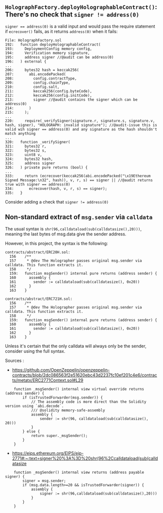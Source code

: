 ## `HolographFactory.deployHolographableContract()`: There's no check that `signer != address(0)`

`signer == address(0)` is a valid input and would pass the require statement if `ecrecover()` fails, as it returns `address(0)` when it fails:

```solidity
File: HolographFactory.sol
192:   function deployHolographableContract(
193:     DeploymentConfig memory config,
194:     Verification memory signature,
195:     address signer //@audit can be address(0)
196:   ) external {
...
206:     bytes32 hash = keccak256(
207:       abi.encodePacked(
208:         config.contractType,
209:         config.chainType,
210:         config.salt,
211:         keccak256(config.byteCode),
212:         keccak256(config.initCode),
213:         signer //@audit contains the signer which can be address(0)
214:       )
215:     );
...
220:     require(_verifySigner(signature.r, signature.s, signature.v, hash, signer), "HOLOGRAPH: invalid signature"); //@audit-issue this is valid wih signer == address(0) and any signature as the hash shouldn't match anything
...
320:   function _verifySigner(
321:     bytes32 r,
322:     bytes32 s,
323:     uint8 v,
324:     bytes32 hash,
325:     address signer
326:   ) private pure returns (bool) {
...
333:     return (ecrecover(keccak256(abi.encodePacked("\x19Ethereum Signed Message:\n32", hash)), v, r, s) == signer || //@audit returns true with signer == address(0)
334:       ecrecover(hash, v, r, s) == signer);
335:   }
```

Consider adding a check that `signer != address(0)`

## Non-standard extract of `msg.sender` via `calldata`

The usual syntax is `shr(96,calldataload(sub(calldatasize(),20)))`, meaning the last bytes of msg.data give the sender address.

However, in this project, the syntax is the following:

```solidity
contracts/abstract/ERC20H.sol:
  156    /**
  157     * @dev The Holographer passes original msg.sender via calldata. This function extracts it.
  158     */
  159:   function msgSender() internal pure returns (address sender) {
  160      assembly {
  161        sender := calldataload(sub(calldatasize(), 0x20))
  162      }
  163    }
```

```solidity
contracts/abstract/ERC721H.sol:
  156    /**
  157     * @dev The Holographer passes original msg.sender via calldata. This function extracts it.
  158     */
  159:   function msgSender() internal pure returns (address sender) {
  160      assembly {
  161        sender := calldataload(sub(calldatasize(), 0x20))
  162      }
  163    }
```

Unless it's certain that the only calldata will always only be the sender, consider using the full syntax.

Sources :

- <https://github.com/OpenZeppelin/openzeppelin-contracts/blob/2dc086563f2e51620ebc43d2237fc10ef201c4e6/contracts/metatx/ERC2771Context.sol#L29>

```solidity
    function _msgSender() internal view virtual override returns (address sender) {
        if (isTrustedForwarder(msg.sender)) {
            // The assembly code is more direct than the Solidity version using `abi.decode`.
            /// @solidity memory-safe-assembly
            assembly {
                sender := shr(96, calldataload(sub(calldatasize(), 20)))
            }
        } else {
            return super._msgSender();
        }
    }
```

- <https://eips.ethereum.org/EIPS/eip-2771#:~:text=signer%20%3A%3D%20shr(96%2Ccalldataload(sub(calldatasize>

```solidity
    function _msgSender() internal view returns (address payable signer) {
        signer = msg.sender;
        if (msg.data.length>=20 && isTrustedForwarder(signer)) {
            assembly {
                signer := shr(96,calldataload(sub(calldatasize(),20)))
            }
        }    
    }
```
